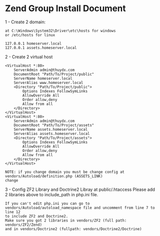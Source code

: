 Zend Group Install Document
==================================
1 - Create 2 domain:

	at C:\Windows\System32\Driver\etc\hosts for windows 
	or /etc/hosts for linux

	127.0.0.1 homeserver.local
	127.0.0.1 assets.homeserver.local     

2 - Create 2 virtual host

	<VirtualHost *:80>
		ServerAdmin admin@thuydx.com
		DocumentRoot "Path/To/Project/public"
		ServerName homeserver.local
		ServerAlias www.homeserver.local
		<Directory "Path/To/Project/public">
			Options Indexes FollowSymLinks
			AllowOverride All
			Order allow,deny
			Allow from all
		</Directory>    
	</VirtualHost>
	<VirtualHost *:80>
		ServerAdmin admin@thuydx.com
		DocumentRoot "Path/To/Project/assets"
		ServerName assets.homeserver.local
		ServerAlias assets.homeserver.local
		<Directory "Path/To/Project/assets">
			Options Indexes FollowSymLinks
			AllowOverride All
			Order allow,deny
			Allow from all
		</Directory>    
	</VirtualHost>

	NOTE: if you change domain you must be change config at vendors/Autoload/definition.php (ASSETS_LINK)
	change

3 - Config ZF2 Library and Doctrine2 Libray at public/.htaccess
	Please add 2 libraries above to include_path in php.ini file.

	If you can't edit php.ini you can go to vendors/Autoload/autoload_namespace file and uncomment from line 7 to line 12
	to include ZF2 and Doctrine2. 
	Make sure you got 2 libraries in vendors/ZF2 (full path: vendors/ZF2/Zend)
	and in vendors/Doctrine2 (fullpath: vendors/Doctrine2/Doctrine)
